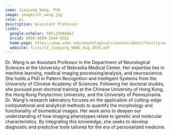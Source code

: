 ```yaml
---
name: Jieqiong Wang, PhD
image: images/dr_wang.jpg
role: pi
description: Assistant Professor
links:
  google-scholar: 5NSL258AAAAJ
  orcid: 0009-0009-2040-9552
  home-page: https://www.unmc.edu/neurologicalsciences/about/faculty/wang.html
  website: files/CV_Jieqiong_WANG_Aug_2025.pdf
---
```


Dr. Wang is an Assistant Professor in the Department of Neurological Sciences at the University of Nebraska Medical Center. Her expertise lies in machine learning, medical imaging processing/analysis, and neuroscience. She holds a PhD in Pattern Recognition and Intelligent Systems from the University of Chinese Academy of Sciences. Following her doctoral studies, she pursued post-doctoral training at the Chinese University of Hong Kong, the Hong Kong Polytechnic University, and the University of Pennsylvania. Dr. Wang's research laboratory focuses on the application of cutting-edge computational and analytical methods to quantify the morphology and functionality of biomedical images. Her work aims to deepen our understanding of how imaging phenotypes relate to genetic and molecular characteristics. By integrating this knowledge, she seeks to develop diagnostic and predictive tools tailored for the era of personalized medicine.
